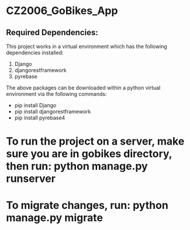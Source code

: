 # CZ2006_GoBikes_App
 
## Required Dependencies:
This project works in a virtual environment which has the following dependencies installed: 
1. Django
2. djangorestframework
3. pyrebase

The above packages can be downloaded within a python virtual environment via the following commands:
- pip install Django
- pip install djangorestframework
- pip install pyrebase4

# To run the project on a server, make sure you are in gobikes directory, then run: python manage.py runserver
# To migrate changes, run: python manage.py migrate
